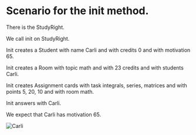 
# Scenario for the init method.

There is the StudyRight.

We call init on StudyRight.

Init creates a Student with name Carli
and with credits 0 and with motivation 65.

Init creates a Room with topic math and with 23 credits
and with students Carli.

Init creates Assignment cards
with task integrals, series, matrices and
with points 5, 20, 10 and
with room math.

Init answers with Carli.

We expect that Carli has motivation 65.

![Carli](StudyRightInit.png)
